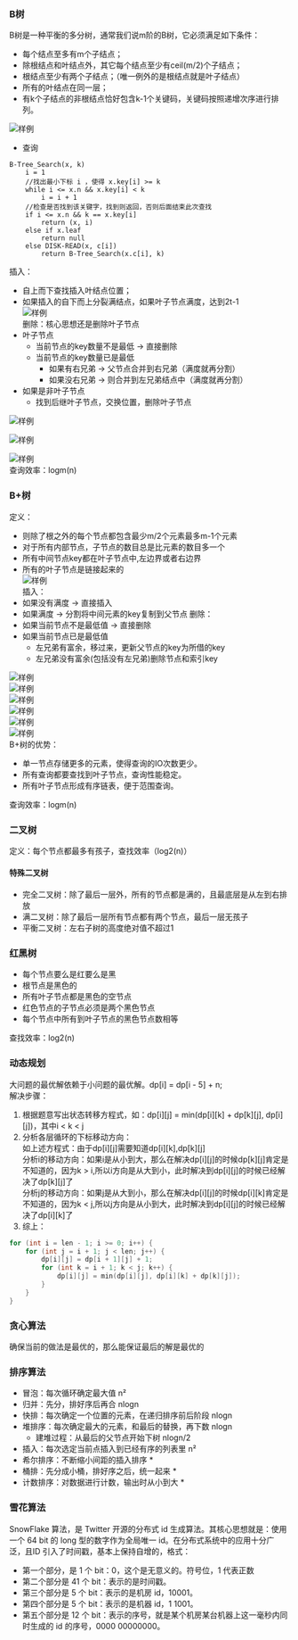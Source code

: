 ### B树

B树是一种平衡的多分树，通常我们说m阶的B树，它必须满足如下条件：

* 每个结点至多有m个子结点；
* 除根结点和叶结点外，其它每个结点至少有ceil(m/2)个子结点；
* 根结点至少有两个子结点；（唯一例外的是根结点就是叶子结点）
* 所有的叶结点在同一层；
* 有k个子结点的非根结点恰好包含k-1个关键码，关键码按照递增次序进行排列。

![样例](./imgs/1.png)

* 查询

~~~
B-Tree_Search(x, k)
	i = 1
	//找出最小下标 i ，使得 x.key[i] >= k
	while i <= x.n && x.key[i] < k                  
		i = i + 1
	//检查是否找到该关键字，找到则返回，否则后面结束此次查找
	if i <= x.n && k == x.key[i]
		return (x, i)
	else if x.leaf
		return null
	else DISK-READ(x, c[i])
		return B-Tree_Search(x.c[i], k)
~~~

插入：

* 自上而下查找插入叶结点位置；
* 如果插入的自下而上分裂满结点，如果叶子节点满度，达到2t-1  
  ![样例](./imgs/2.png)  
  删除：核心思想还是删除叶子节点
* 叶子节点
    * 当前节点的key数量不是最低 -> 直接删除
    * 当前节点的key数量已是最低
        * 如果有右兄弟 -> 父节点合并到右兄弟（满度就再分割）
        * 如果没右兄弟 -> 则合并到左兄弟结点中（满度就再分割）
* 如果是非叶子节点
    * 找到后继叶子节点，交换位置，删除叶子节点

![样例](./imgs/3.png)

![样例](./imgs/4.png)

![样例](./imgs/5.png)    
查询效率：logm(n)

### B+树

定义：

* 则除了根之外的每个节点都包含最少m/2个元素最多m-1个元素
* 对于所有内部节点，子节点的数目总是比元素的数目多一个
* 所有中间节点key都在叶子节点中,左边界或者右边界
* 所有的叶子节点是链接起来的  
  ![样例](./imgs/6.png)  
  插入：
* 如果没有满度 -> 直接插入
* 如果满度 -> 分割将中间元素的key复制到父节点 删除：
* 如果当前节点不是最低值 -> 直接删除
* 如果当前节点已是最低值
    * 左兄弟有富余，移过来，更新父节点的key为所借的key
    * 左兄弟没有富余(包括没有左兄弟)删除节点和索引key

![样例](./imgs/7.png)  
![样例](./imgs/8.png)  
![样例](./imgs/9.png)  
![样例](./imgs/10.png)  
![样例](./imgs/11.png)  
![样例](./imgs/12.png)  
B+树的优势：

* 单一节点存储更多的元素，使得查询的IO次数更少。
* 所有查询都要查找到叶子节点，查询性能稳定。
* 所有叶子节点形成有序链表，便于范围查询。

查询效率：logm(n)

### 二叉树

定义：每个节点都最多有孩子，查找效率（log2(n)）

#### 特殊二叉树

* 完全二叉树：除了最后一层外，所有的节点都是满的，且最底层是从左到右排放
* 满二叉树：除了最后一层所有节点都有两个节点，最后一层无孩子
* 平衡二叉树：左右子树的高度绝对值不超过1

### 红黑树

* 每个节点要么是红要么是黑
* 根节点是黑色的
* 所有叶子节点都是黑色的空节点
* 红色节点的子节点必须是两个黑色节点
* 每个节点中所有到叶子节点的黑色节点数相等

查找效率：log2(n)

### 动态规划

大问题的最优解依赖于小问题的最优解。dp[i] = dp[i - 5] + n;  
解决步骤：

1. 根据题意写出状态转移方程式，如：dp[i][j] = min(dp[i][k] + dp[k][j], dp[i][j])，其中i < k < j
2. 分析各层循环的下标移动方向：  
   如上述方程式：由于dp[i][j]需要知道dp[i][k],dp[k][j]  
   分析i的移动方向：如果i是从小到大，那么在解决dp[i][j]的时候dp[k][j]肯定是不知道的，因为k > i,所以i方向是从大到小，此时解决到dp[i][j]的时候已经解决了dp[k][j]了  
   分析j的移动方向：如果j是从大到小，那么在解决dp[i][j]的时候dp[i][k]肯定是不知道的，因为k < j,所以j方向是从小到大，此时解决到dp[i][j]的时候已经解决了dp[i][k]了
3. 综上：

~~~ c
for (int i = len - 1; i >= 0; i++) {
    for (int j = i + 1; j < len; j++) {
        dp[i][j] = dp[i + 1][j] + 1;
        for (int k = i + 1; k < j; k++) {
            dp[i][j] = min(dp[i][j], dp[i][k] + dp[k][j]);
        }
    }
}
~~~

### 贪心算法

确保当前的做法是最优的，那么能保证最后的解是最优的

### 排序算法

* 冒泡：每次循环确定最大值 n²
* 归并：先分，排好序后再合 nlogn
* 快排：每次确定一个位置的元素，在递归排序前后阶段 nlogn
* 堆排序：每次确定最大的元素，和最后的替换，再下数 nlogn
    * 建堆过程：从最后的父节点开始下树 nlogn/2
* 插入：每次选定当前点插入到已经有序的列表里 n²
* 希尔排序：不断缩小间距的插入排序 *
* 桶排：先分成小桶，排好序之后，统一起来 *
* 计数排序：对数据进行计数，输出时从小到大 *

### 雪花算法

SnowFlake 算法，是 Twitter 开源的分布式 id 生成算法。其核心思想就是：使用一个 64 bit 的 long 型的数字作为全局唯一 id。在分布式系统中的应用十分广泛，且ID 引入了时间戳，基本上保持自增的，格式：

* 第一个部分，是 1 个 bit：0，这个是无意义的。符号位，1 代表正数
* 第二个部分是 41 个 bit：表示的是时间戳。
* 第三个部分是 5 个 bit：表示的是机房 id，10001。
* 第四个部分是 5 个 bit：表示的是机器 id，1 1001。
* 第五个部分是 12 个 bit：表示的序号，就是某个机房某台机器上这一毫秒内同时生成的 id 的序号，0000 00000000。